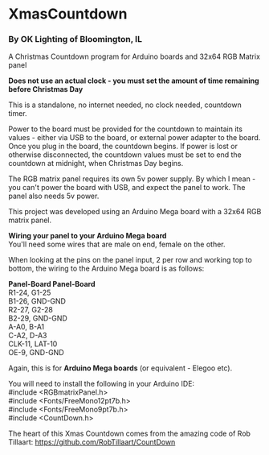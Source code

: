 # XmasCountdown

### By OK Lighting of Bloomington, IL

A Christmas Countdown program for Arduino boards and 32x64 RGB Matrix panel 

**Does not use an actual clock - you must set the amount of time remaining before Christmas Day**  

This is a standalone, no internet needed, no clock needed, countdown timer.  

Power to the board must be provided for the countdown to maintain its values - either via USB to the board, or external power adapter to the board.  Once you plug in the board, the countdown begins.  If power is lost or otherwise disconnected, the countdown values must be set to end the countdown at midnight, when Christmas Day begins.

The RGB matrix panel requires its own 5v power supply.  By which I mean - you can't power the board with USB, and expect the panel to work.  The panel also needs 5v power.  

This project was developed using an Arduino Mega board with a 32x64 RGB matrix panel.  

**Wiring your panel to your Arduino Mega board**  
You'll need some wires that are male on end, female on the other.  

When looking at the pins on the panel input, 2 per row and working top to bottom, the wiring to the Arduino Mega board is as follows:  

**Panel-Board Panel-Board**   
R1-24,   G1-25  
B1-26,   GND-GND  
R2-27,   G2-28  
B2-29,   GND-GND  
A-A0,    B-A1  
C-A2,    D-A3  
CLK-11,  LAT-10  
OE-9,    GND-GND  

Again, this is for **Arduino Mega boards** (or equivalent - Elegoo etc).  

You will need to install the following in your Arduino IDE:  
#include <RGBmatrixPanel.h>  
#include <Fonts/FreeMono12pt7b.h>  
#include <Fonts/FreeMono9pt7b.h>  
#include <CountDown.h>  

The heart of this Xmas Countdown comes from the amazing code of Rob Tillaart:  https://github.com/RobTillaart/CountDown

